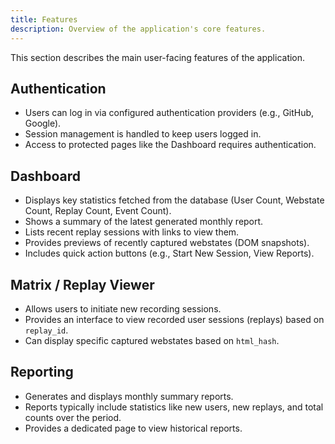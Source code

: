 ```yaml
---
title: Features
description: Overview of the application's core features.
---
```


This section describes the main user-facing features of the application.

## Authentication

- Users can log in via configured authentication providers (e.g., GitHub, Google).
- Session management is handled to keep users logged in.
- Access to protected pages like the Dashboard requires authentication.

## Dashboard

- Displays key statistics fetched from the database (User Count, Webstate Count, Replay Count, Event Count).
- Shows a summary of the latest generated monthly report.
- Lists recent replay sessions with links to view them.
- Provides previews of recently captured webstates (DOM snapshots).
- Includes quick action buttons (e.g., Start New Session, View Reports).

## Matrix / Replay Viewer

- Allows users to initiate new recording sessions.
- Provides an interface to view recorded user sessions (replays) based on `replay_id`.
- Can display specific captured webstates based on `html_hash`.

## Reporting

- Generates and displays monthly summary reports.
- Reports typically include statistics like new users, new replays, and total counts over the period.
- Provides a dedicated page to view historical reports. 